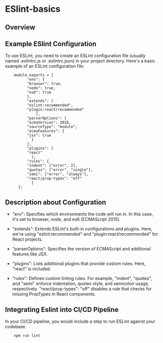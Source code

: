 # ESlint-basics

## Overview

## Example ESlint Configuration

To use ESLint, you need to create an ESLint configuration file (usually named .eslintrc.js or .eslintrc.json) in your project directory. Here's a basic example of an ESLint configuration file:

        module.exports = {
              "env": {
              "browser": true,
              "node": true,
              "es6": true
              },
              "extends": [
              "eslint:recommended",
              "plugin:react/recommended"
                  ],
              "parserOptions": {
              "ecmaVersion": 2018,
              "sourceType": "module",
              "ecmaFeatures": {
              "jsx": true
                }
              },
              "plugins": [
              "react"
                ],
              "rules": {
              "indent": ["error", 2],
              "quotes": ["error", "single"],
              "semi": ["error", "always"],
              "react/prop-types": "off"
                }
          };

## Description about Configuration

- "env": Specifies which environments the code will run in. In this case, it's set to browser, node, and es6 (ECMAScript 2015).

- "extends": Extends ESLint's built-in configurations and plugins. Here, we're using "eslint:recommended" and "plugin:react/recommended" for React projects.

- "parserOptions": Specifies the version of ECMAScript and additional features like JSX.

- "plugins": Lists additional plugins that provide custom rules. Here, "react" is included.

- "rules": Defines custom linting rules. For example, "indent", "quotes", and "semi" enforce indentation, quotes style, and semicolon usage, respectively. "react/prop-types": "off" disables a rule that checks for missing PropTypes in React components.


## Integrating Eslint into CI/CD Pipeline

In your CI/CD pipeline, you would include a step to run ESLint against your codebase. 

        npm run lint
